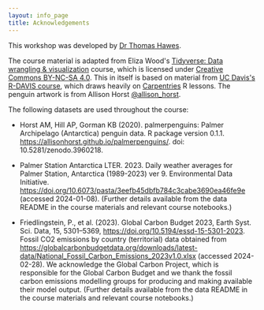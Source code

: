 ```yaml
---
layout: info_page
title: Acknowledgements
---
```


This workshop was developed by
<a href="https://www.exeter.ac.uk/research/services/contact/staff/profile/index.php?web_id=Thomas_Hawes" target="_blank" rel="external noreferrer">Dr Thomas Hawes</a>.

The course material is adapted from Eliza Wood's
<a href="https://liza-wood.github.io/tidyverse_intro/" target="_blank" rel="external noreferrer">Tidyverse: Data wrangling & visualization</a>
course, which is licensed under
<a href="https://creativecommons.org/licenses/by-nc-sa/4.0/" target="_blank" rel="external noreferrer">Creative Commons BY-NC-SA 4.0</a>.
This in itself is based on material from <a href="https://gge-ucd.github.io/R-DAVIS/index.html" target="_blank" rel="external noreferrer">UC Davis's R-DAVIS course</a>,
which draws heavily on <a href="https://datacarpentry.org/R-ecology-lesson/" target="_blank" rel="external noreferrer">Carpentries</a> R lessons.
The penguin artwork is from Allison Horst <a href="https://allisonhorst.com/" target="_blank" rel="external noreferrer">@allison_horst</a>.

The following datasets are used throughout the course:

- Horst AM, Hill AP, Gorman KB (2020). palmerpenguins: Palmer Archipelago
  (Antarctica) penguin data. R package version 0.1.1.
  <a href="https://allisonhorst.github.io/palmerpenguins/" target="_blank" rel="external noreferrer">https://allisonhorst.github.io/palmerpenguins/</a>.
  doi: 10.5281/zenodo.3960218.

- Palmer Station Antarctica LTER. 2023. Daily weather averages for Palmer Station,
  Antarctica (1989-2023) ver 9. Environmental Data Initiative.
  <a href="https://doi.org/10.6073/pasta/3eefb45dbfb784c3cabe3690ea46fe9e" target="_blank" rel="external noreferrer">https://doi.org/10.6073/pasta/3eefb45dbfb784c3cabe3690ea46fe9e</a>
  (accessed 2024-01-08). (Further details available from the data README in the
  course materials and relevant course notebooks.)

- Friedlingstein, P., et al. (2023). Global Carbon Budget 2023, Earth Syst. Sci.
  Data, 15, 5301–5369, <a href="https://doi.org/10.5194/essd-15-5301-2023" target="_blank" rel="external noreferrer">https://doi.org/10.5194/essd-15-5301-2023</a>.
  Fossil CO2 emissions by country (territorial) data obtained from
  <a href="https://globalcarbonbudgetdata.org/downloads/latest-data/National_Fossil_Carbon_Emissions_2023v1.0.xlsx" target="_blank" rel="external noreferrer">https://globalcarbonbudgetdata.org/downloads/latest-data/National_Fossil_Carbon_Emissions_2023v1.0.xlsx</a>
  (accessed 2024-02-28). We acknowledge the Global Carbon Project, which is
  responsible for the Global Carbon Budget and we thank the fossil carbon
  emissions modelling groups for producing and making available their model
  output. (Further details available from the data README in the course
  materials and relevant course notebooks.)
